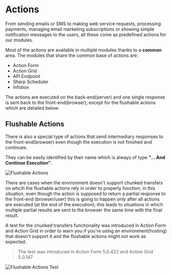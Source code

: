 # Actions

From sending emails or SMS to making web service requests, processing payments, managing email marketing subscriptions or showing simple notification messages to the users, all these come as predefined actions for our modules.

Most of the actions are available in multiple modules thanks to a **common** area. The modules that share the common base of actions are:

* Action Form
* Action Grid
* API Endpoint
* Sharp Scheduler
* Infobox

The actions are executed on the back-end(server) and one single response is sent back to the front-end(browser), except for the flushable actions which are detailed below.

## Flushable Actions

There is also a special type of actions that send intermediary responses to the front-end(browser) even though the execution is not finished and continues.

They can be easily identified by their name which is always of type **"... And Continue Execution"**.

![Flushable Actions](https://static.dnnsharp.com/documentation/flushable_actions.png)

There are cases when the environment doesn't support chunked transfers on whcih the flushable actions rely in order to properly function; in this situation, even though the action is supposed to return a partial response to the front-end (browser/user) this is going to happen only after all actions are executed (at the end of the execution); this leads to situations in which multiple partial results are sent to the browser the same time with the final result.

A test for the chunked transfers functionality was introduced in Action Form and Action Grid in order to warn you if you're using an environment(hosting) that doesn't support it and the flushable actions might not work as expected.
> The test was introduced in Action Form 5.0.422 and Action Grid 5.0.147
> 
![Flushable Actions Test](https://static.dnnsharp.com/documentation/flushable_actions_test.png)